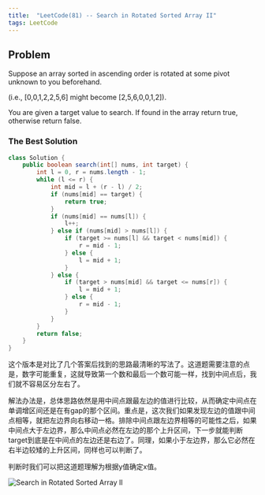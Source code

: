 ```yaml
---
title:  "LeetCode(81) -- Search in Rotated Sorted Array II"
tags: LeetCode
---
```


## Problem

Suppose an array sorted in ascending order is rotated at some pivot unknown to you beforehand.

(i.e., [0,0,1,2,2,5,6] might become [2,5,6,0,0,1,2]).

You are given a target value to search. If found in the array return true, otherwise return false.


### The Best Solution

```java
class Solution {
    public boolean search(int[] nums, int target) {
        int l = 0, r = nums.length - 1;
        while (l <= r) {
            int mid = l + (r - l) / 2;
            if (nums[mid] == target) {
                return true;
            }
            if (nums[mid] == nums[l]) {
                l++;
            } else if (nums[mid] > nums[l]) {
                if (target >= nums[l] && target < nums[mid]) {
                    r = mid - 1;
                } else {
                    l = mid + 1;
                }
            } else {
                if (target > nums[mid] && target <= nums[r]) {
                    l = mid + 1;
                } else {
                    r = mid - 1;
                }
            }
        }
        return false;
    }
}
```

这个版本是对比了几个答案后找到的思路最清晰的写法了。这道题需要注意的点是，数字可能重复，这就导致第一个数和最后一个数可能一样，找到中间点后，我们就不容易区分左右了。

解法办法是，总体思路依然是用中间点跟最左边的值进行比较，从而确定中间点在单调增区间还是在有gap的那个区间。重点是，这次我们如果发现左边的值跟中间点相等，就把左边界向右移动一格。排除中间点跟左边界相等的可能性之后，如果中间点大于左边界，那么中间点必然在左边的那个上升区间，下一步就能判断target到底是在中间点的左边还是右边了。同理，如果小于左边界，那么它必然在右半边较矮的上升区间，同样也可以判断了。

判断时我们可以把这道题理解为根据y值确定x值。

![Search in Rotated Sorted Array II]({{site.baseurl}}/assets/images/202011/lc81.jpg)
